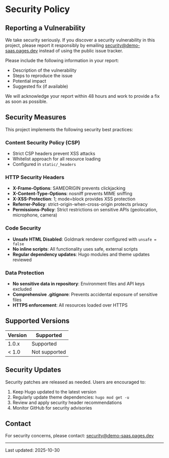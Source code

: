 # Security Policy

## Reporting a Vulnerability

We take security seriously. If you discover a security vulnerability in this project, please report it responsibly by emailing security@demo-saas.pages.dev instead of using the public issue tracker.

Please include the following information in your report:

- Description of the vulnerability
- Steps to reproduce the issue
- Potential impact
- Suggested fix (if available)

We will acknowledge your report within 48 hours and work to provide a fix as soon as possible.

## Security Measures

This project implements the following security best practices:

### Content Security Policy (CSP)
- Strict CSP headers prevent XSS attacks
- Whitelist approach for all resource loading
- Configured in `static/_headers`

### HTTP Security Headers
- **X-Frame-Options**: SAMEORIGIN prevents clickjacking
- **X-Content-Type-Options**: nosniff prevents MIME sniffing
- **X-XSS-Protection**: 1; mode=block provides XSS protection
- **Referrer-Policy**: strict-origin-when-cross-origin protects privacy
- **Permissions-Policy**: Strict restrictions on sensitive APIs (geolocation, microphone, camera)

### Code Security
- **Unsafe HTML Disabled**: Goldmark renderer configured with `unsafe = false`
- **No inline scripts**: All functionality uses safe, external scripts
- **Regular dependency updates**: Hugo modules and theme updates reviewed

### Data Protection
- **No sensitive data in repository**: Environment files and API keys excluded
- **Comprehensive .gitignore**: Prevents accidental exposure of sensitive files
- **HTTPS enforcement**: All resources loaded over HTTPS

## Supported Versions

| Version | Supported          |
|---------|-------------------|
| 1.0.x   | Supported         |
| < 1.0   | Not supported     |

## Security Updates

Security patches are released as needed. Users are encouraged to:

1. Keep Hugo updated to the latest version
2. Regularly update theme dependencies: `hugo mod get -u`
3. Review and apply security header recommendations
4. Monitor GitHub for security advisories

## Contact

For security concerns, please contact: security@demo-saas.pages.dev

---

Last updated: 2025-10-30
